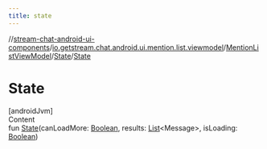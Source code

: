 ```yaml
---
title: state
---
```

//[stream-chat-android-ui-components](../../../../index.md)/[io.getstream.chat.android.ui.mention.list.viewmodel](../../index.md)/[MentionListViewModel](../index.md)/[State](index.md)/[State](State.md)



# State  
[androidJvm]  
Content  
fun [State](State.md)(canLoadMore: [Boolean](https://kotlinlang.org/api/latest/jvm/stdlib/kotlin/-boolean/index.html), results: [List](https://kotlinlang.org/api/latest/jvm/stdlib/kotlin.collections/-list/index.html)&lt;Message&gt;, isLoading: [Boolean](https://kotlinlang.org/api/latest/jvm/stdlib/kotlin/-boolean/index.html))  



